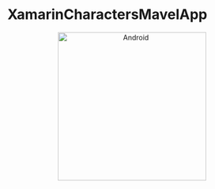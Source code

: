 # XamarinCharactersMavelApp
<p align="center">
<img width="300" height:"700" src="GifPreviewUI.gif" title="Android"/>
</p>
